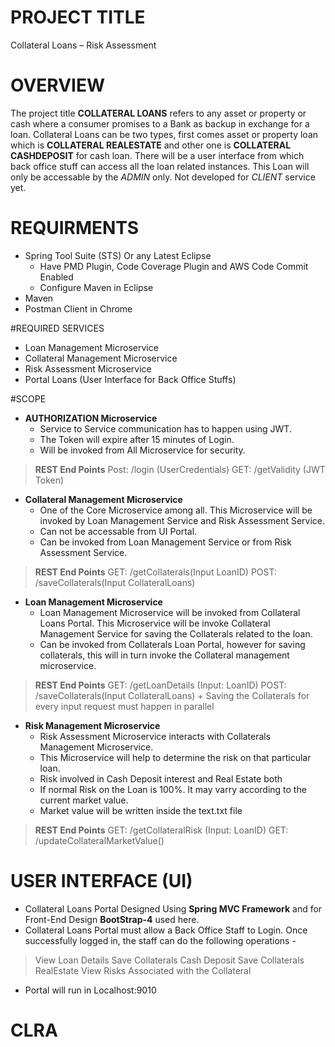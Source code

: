 # PROJECT TITLE
Collateral Loans – Risk Assessment

# OVERVIEW
The project title **COLLATERAL LOANS** refers to any asset or property or cash where a consumer promises to a Bank as backup in exchange for a loan. Collateral Loans can be two types, first comes asset or property loan which is **COLLATERAL REALESTATE** and other one is **COLLATERAL CASHDEPOSIT** for cash loan. There will be a user interface from which back office stuff can access all the loan related instances. This Loan will only be accessable by the *ADMIN* only. Not developed for *CLIENT* service yet.

# REQUIRMENTS
+ Spring Tool Suite (STS) Or any Latest Eclipse
	+ Have PMD Plugin, Code Coverage Plugin and AWS Code Commit Enabled
	+ Configure Maven in Eclipse
+ Maven
+ Postman Client in Chrome

#REQUIRED SERVICES
+ Loan Management Microservice
+ Collateral Management Microservice
+ Risk Assessment Microservice
+ Portal Loans (User Interface for Back Office Stuffs)

#SCOPE
+ **AUTHORIZATION Microservice**
	+ Service to Service communication has to happen using JWT.
	+ The Token will expire after 15 minutes of Login.
	+ Will be invoked from All Microservice for security.
>  **REST End Points**
>	 Post: /login (UserCredentials)
>	 GET: /getValidity (JWT Token)

+ **Collateral Management Microservice**
	+ One of the Core Microservice among all. This Microservice will be invoked by Loan Management Service and Risk Assessment Service.
	+ Can not be accessable from UI Portal.
	+ Can be invoked from Loan Management Service or from Risk Assessment Service.
>  **REST End Points**
>	 GET: /getCollaterals(Input LoanID)
>	 POST: /saveCollaterals(Input CollateralLoans)

+ **Loan Management Microservice**
	+ Loan Management Microservice will be invoked from Collateral Loans Portal. This Microservice will be invoke Collateral Management Service for saving the Collaterals related to the loan.
	+ Can be invoked from Collaterals Loan Portal, however for saving collaterals, this will in turn invoke the Collateral management microservice.
>  **REST End Points**
>	 GET: /getLoanDetails (Input: LoanID)
>	 POST: /saveCollaterals(Input CollateralLoans)
	+ Saving the Collaterals for every input request must happen in parallel

+ **Risk Management Microservice**
	+ Risk Assessment Microservice interacts with Collaterals Management Microservice.
	+ This Microservice will help to determine the risk on that particular loan.
	+ Risk involved in Cash Deposit interest and Real Estate both
	+ If normal Risk on the Loan is 100%. It may varry according to the current market value.
	+ Market value will be written inside the text.txt file
>  **REST End Points**
>	 GET: /getCollateralRisk (Input: LoanID)
>	 GET: /updateCollateralMarketValue()

# USER INTERFACE (UI)
- Collateral Loans Portal Designed Using **Spring MVC Framework** and for Front-End Design **BootStrap-4** used here.
- Collateral Loans Portal must allow a Back Office Staff to Login. Once successfully logged in, the staff can do the following operations -
>	 View Loan Details
>	 Save Collaterals Cash Deposit
>	 Save Collaterals RealEstate
>	 View Risks Associated with the Collateral
- Portal will run in Localhost:9010
# CLRA
